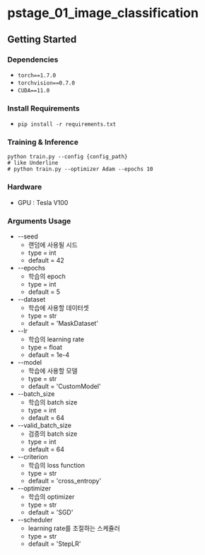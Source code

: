 # pstage_01_image_classification

## Getting Started    
### Dependencies
- `torch==1.7.0`
- `torchvision==0.7.0`                                                              
- `CUDA==11.0`
### Install Requirements
- `pip install -r requirements.txt`

### Training & Inference
```
python train.py --config {config_path}
# like Underline
# python train.py --optimizer Adam --epochs 10
```

### Hardware
- GPU : Tesla V100

### Arguments Usage
- --seed
  - 랜덤에 사용될 시드
  - type = int
  - default = 42
- --epochs
  - 학습의 epoch
  - type = int
  - default = 5
- --dataset
  - 학습에 사용할 데이터셋
  - type = str
  - default = 'MaskDataset'
- --lr
  - 학습의 learning rate
  - type = float
  - default = 1e-4
- --model
  - 학습에 사용할 모델
  - type = str
  - default = 'CustomModel'
- --batch_size
  - 학습의 batch size
  - type = int
  - default = 64
- --valid_batch_size
  - 검증의 batch size
  - type = int
  - default = 64
- --criterion
  - 학습의 loss function
  - type = str
  - default = 'cross_entropy'
- --optimizer
  - 학습의 optimizer
  - type = str
  - default = 'SGD'
- --scheduler
  - learning rate를 조절하는 스케쥴러
  - type = str
  - default = 'StepLR'
